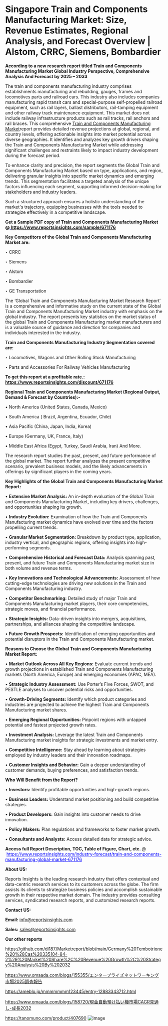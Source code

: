 # Singapore Train and Components Manufacturing Market: Size, Revenue Estimates, Regional Analysis, and Forecast Overview | Alstom, CRRC, Siemens, Bombardier

<strong>According to a new research report titled Train and Components Manufacturing Market Global Industry Perspective, Comprehensive Analysis And Forecast by 2025 – 2033</strong>

The train and components manufacturing industry comprises establishments manufacturing and rebuilding, gauges, frames and locomotives parts and railroad cars. This industry also includes companies manufacturing rapid transit cars and special-purpose self-propelled railroad equipment, such as rail layers, ballast distributors, rail-tamping equipment and other railway track maintenance equipment. This market does not include railway infrastructure products such as rail tracks, rail anchors and rail braces. This comprehensive <a href=https://www.reportsinsights.com/sample/671176>Train and Components Manufacturing Market</a>report provides detailed revenue projections at global, regional, and country levels, offering actionable insights into market potential across diverse geographies. It identifies and analyzes key growth drivers shaping the Train and Components Manufacturing Market while addressing significant challenges and restraints likely to impact industry development during the forecast period.

To enhance clarity and precision, the report segments the Global Train and Components Manufacturing Market based on type, applications, and region, delivering granular insights into specific market dynamics and emerging trends. This segmentation facilitates a targeted analysis of the unique factors influencing each segment, supporting informed decision-making for stakeholders and industry leaders.

Such a structured approach ensures a holistic understanding of the market's trajectory, equipping businesses with the tools needed to strategize effectively in a competitive landscape.

<strong>Get a Sample PDF copy of Train and Components Manufacturing Market </strong><strong>@<a href=https://www.reportsinsights.com/sample/671176 style=color:#0000ff;> https://www.reportsinsights.com/sample/671176</a></strong></font>

<strong>Key Competitors of the Global Train and Components Manufacturing Market are:</strong>

‣ CRRC

‣ Siemens

‣ Alstom

‣ Bombardier

‣ GE Transportation

The ‘Global Train and Components Manufacturing Market Research Report’ is a comprehensive and informative study on the current state of the Global Train and Components Manufacturing Market industry with emphasis on the global industry. The report presents key statistics on the market status of the global Train and Components Manufacturing market manufacturers and is a valuable source of guidance and direction for companies and individuals interested in the industry.

<strong>Train and Components Manufacturing Industry Segmentation covered are:</strong>

‣ Locomotives, Wagons and Other Rolling Stock Manufacturing

‣ Parts and Accessories For Railway Vehicles Manufacturing

<strong>To get this report at a profitable rate.: <a href=https://www.reportsinsights.com/discount/671176 style=color:#0000ff;>https://www.reportsinsights.com/discount/671176</a></strong></font>

<strong>Regional Train and Components Manufacturing Market (Regional Output, Demand &amp; Forecast by Countries):-</strong>

• North America (United States, Canada, Mexico)

• South America ( Brazil, Argentina, Ecuador, Chile)

• Asia Pacific (China, Japan, India, Korea)

• Europe (Germany, UK, France, Italy)

• Middle East Africa (Egypt, Turkey, Saudi Arabia, Iran) And More.

The research report studies the past, present, and future performance of the global market. The report further analyzes the present competitive scenario, prevalent business models, and the likely advancements in offerings by significant players in the coming years.

<strong>Key Highlights of the Global Train and Components Manufacturing Market Report:</strong>

• <strong>Extensive Market Analysis:</strong> An in-depth evaluation of the Global Train and Components Manufacturing Market, including key drivers, challenges, and opportunities shaping its growth.

• <strong>Industry Evolution:</strong> Examination of how the Train and Components Manufacturing market dynamics have evolved over time and the factors propelling current trends.

• <strong>Granular Market Segmentation:</strong> Breakdown by product type, application, industry vertical, and geographic regions, offering insights into high-performing segments.

• <strong>Comprehensive Historical and Forecast Data:</strong> Analysis spanning past, present, and future Train and Components Manufacturing market size in both volume and revenue terms.

• <strong>Key Innovations and Technological Advancements:</strong> Assessment of how cutting-edge technologies are driving new solutions in the Train and Components Manufacturing industry.

• <strong>Competitor Benchmarking:</strong> Detailed study of major Train and Components Manufacturing market players, their core competencies, strategic moves, and financial performance.

• <strong>Strategic Insights:</strong> Data-driven insights into mergers, acquisitions, partnerships, and alliances shaping the competitive landscape.

• <strong>Future Growth Prospects:</strong> Identification of emerging opportunities and potential disruptors in the Train and Components Manufacturing market.

<strong>Reasons to Choose the Global Train and Components Manufacturing Market Report:</strong>

• <strong>Market Outlook Across All Key Regions:</strong> Evaluate current trends and growth projections in established Train and Components Manufacturing markets (North America, Europe) and emerging economies (APAC, MEA).

• <strong>Strategic Industry Assessment:</strong> Use Porter’s Five Forces, SWOT, and PESTLE analyses to uncover potential risks and opportunities.

• <strong>Growth-Driving Segments:</strong> Identify which product categories and industries are projected to achieve the highest Train and Components Manufacturing market shares.

• <strong>Emerging Regional Opportunities:</strong> Pinpoint regions with untapped potential and fastest projected growth rates.

• <strong>Investment Analysis:</strong> Leverage the latest Train and Components Manufacturing market insights for strategic investments and market entry.

• <strong>Competitive Intelligence:</strong> Stay ahead by learning about strategies employed by industry leaders and their innovation roadmaps.

• <strong>Customer Insights and Behavior:</strong> Gain a deeper understanding of customer demands, buying preferences, and satisfaction trends.

<strong>Who Will Benefit from the Report?</strong>

• <strong>Investors:</strong> Identify profitable opportunities and high-growth regions.

• <strong>Business Leaders:</strong> Understand market positioning and build competitive strategies.

• <strong>Product Developers:</strong> Gain insights into customer needs to drive innovation.

• <strong>Policy Makers:</strong> Plan regulations and frameworks to foster market growth.

• <strong>Consultants and Analysts:</strong> Access detailed data for strategic advice.
</ul>
<strong>Access full Report Description, TOC, Table of Figure, Chart, etc. </strong>@  <a href=https://www.reportsinsights.com/industry-forecast/train-and-components-manufacturing-global-market-671176 style=color:#0000ff;>https://www.reportsinsights.com/industry-forecast/train-and-components-manufacturing-global-market-671176</a></font>

<strong><strong>About US</strong>:</strong>

Reports Insights is the leading research industry that offers contextual and data-centric research services to its customers across the globe. The firm assists its clients to strategize business policies and accomplish sustainable growth in their respective market domain. The industry provides consulting services, syndicated research reports, and customized research reports.

<strong>Contact US:</strong>

<p class=""""><b>Email:</b> <a href=mailto:info@reportsinsights.com>info@reportsinsights.com</a></p>
<p class=""""><b>Sales:</b> <a href=mailto:sales@reportsinsights.com>sales@reportsinsights.com</a></p>

<strong>Our other reports</strong>

<a href=https://github.com/di187/Marketreport/blob/main/Germany%20Tembotrione%20%28Cas%20335104-84-2%29%20Market%20Share%2C%20Revenue%20Growth%2C%20Strategy%20Analysis%20By%202032>https://github.com/di187/Marketreport/blob/main/Germany%20Tembotrione%20%28Cas%20335104-84-2%29%20Market%20Share%2C%20Revenue%20Growth%2C%20Strategy%20Analysis%20By%202032</a>

<a href=https://www.omaada.com/blogs/155355/エンタープライズネットワーキング市場2025調査報告>https://www.omaada.com/blogs/155355/エンタープライズネットワーキング市場2025調査報告</a>

<a href=https://ameblo.jp/mmmmmmm123445/entry-12883343712.html>https://ameblo.jp/mmmmmmm123445/entry-12883343712.html</a>

<a href=https://www.omaada.com/blogs/158720/現金自動預け払い機市場CAGR見通し-成長2032>https://www.omaada.com/blogs/158720/現金自動預け払い機市場CAGR見通し-成長2032</a>

<a href=https://tanomuno.com/product/407690>https://tanomuno.com/product/407690</a>
![image](https://github.com/user-attachments/assets/0f857048-5553-46c0-a241-8f36a61e05e1)
